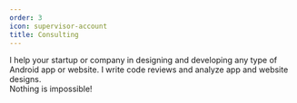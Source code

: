```yaml
---
order: 3
icon: supervisor-account
title: Consulting
---
```

I help your startup or company in designing and developing any type of Android app or website.
I write code reviews and analyze app and website designs.  
Nothing is impossible!